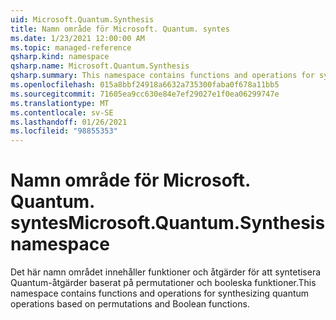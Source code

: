 ```yaml
---
uid: Microsoft.Quantum.Synthesis
title: Namn område för Microsoft. Quantum. syntes
ms.date: 1/23/2021 12:00:00 AM
ms.topic: managed-reference
qsharp.kind: namespace
qsharp.name: Microsoft.Quantum.Synthesis
qsharp.summary: This namespace contains functions and operations for synthesizing quantum operations based on permutations and Boolean functions.
ms.openlocfilehash: 015a8bbf24918a6632a735300faba0f678a11bb5
ms.sourcegitcommit: 71605ea9cc630e84e7ef29027e1f0ea06299747e
ms.translationtype: MT
ms.contentlocale: sv-SE
ms.lasthandoff: 01/26/2021
ms.locfileid: "98855353"
---
```

# <a name="microsoftquantumsynthesis-namespace"></a><span data-ttu-id="443ad-102">Namn område för Microsoft. Quantum. syntes</span><span class="sxs-lookup"><span data-stu-id="443ad-102">Microsoft.Quantum.Synthesis namespace</span></span>

<span data-ttu-id="443ad-103">Det här namn området innehåller funktioner och åtgärder för att syntetisera Quantum-åtgärder baserat på permutationer och booleska funktioner.</span><span class="sxs-lookup"><span data-stu-id="443ad-103">This namespace contains functions and operations for synthesizing quantum operations based on permutations and Boolean functions.</span></span>


